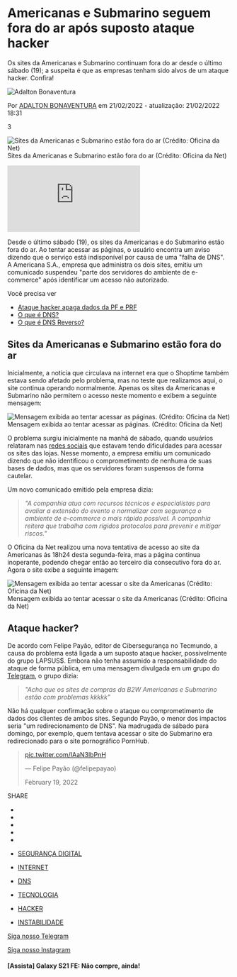 # Americanas e Submarino seguem fora do ar após suposto ataque hacker

Os sites da Americanas e Submarino continuam fora do ar desde o último sábado (19); a suspeita é que as empresas tenham sido alvos de um ataque hacker. Confira!

![Adalton Bonaventura](https://www.oficinadanet.com.br/imagens/adm_usuario/4367/30x30xadalton-bonaventura-1.png.pagespeed.ic.6b7d3bb190.png)

 

Por [ADALTON BONAVENTURA](https://www.oficinadanet.com.br/sobre/adalton-bonaventura)
em 21/02/2022 - atualização: 21/02/2022 18:31

3

![Sites da Americanas e Submarino estão fora do ar (Crédito: Oficina da Net)](https://www.oficinadanet.com.br/imagens/post/39872/330xNxchamada-americanas-fora-do-ar.jpg.pagespeed.ic.ea100ba9c7.jpg)Sites da Americanas e Submarino estão fora do ar (Crédito: Oficina da Net)

<iframe frameborder="0" src="https://95c83667613ee02fe992ec1da2b5af36.safeframe.googlesyndication.com/safeframe/1-0-38/html/container.html" id="google_ads_iframe_/6524261/ON-2020-TEXTO-PRINCIPAL_0" title="3rd party ad content" name="1-0-38;33431;<!doctype html><html><head><script>var jscVersion = 'r20220217';</script><script>var google_casm=[];</script></head><body leftMargin=&quot;0&quot; topMargin=&quot;0&quot; marginwidth=&quot;0&quot; marginheight=&quot;0&quot;><script>window.dicnf = {};</script><script data-jc=&quot;42&quot; data-jc-version=&quot;r20220217&quot; data-jc-flags=&quot;[&amp;quot;x%278446&amp;#39;9efotm(&amp;amp;20067;&amp;gt;8&amp;amp;&amp;gt;`dopb/%&amp;lt;1732261!=nehu`~&amp;quot;]&quot;>(function(){/*  Copyright The Closure Library Authors. SPDX-License-Identifier: Apache-2.0 */ 'use strict';var aa=&quot;function&quot;==typeof Object.defineProperties?Object.defineProperty:function(a,b,c){if(a==Array.prototype||a==Object.prototype)return a;a[b]=c.value;return a};function ba(a){a=[&quot;object&quot;==typeof globalThis&amp;&amp;globalThis,a,&quot;object&quot;==typeof window&amp;&amp;window,&quot;object&quot;==typeof self&amp;&amp;self,&quot;object&quot;==typeof global&amp;&amp;global];for(var b=0;b<a.length;++b){var c=a[b];if(c&amp;&amp;c.Math==Math)return c}throw Error(&quot;Cannot find global object&quot;);}var p=ba(this); function ca(a,b){if(b)a:{var c=p;a=a.split(&quot;.&quot;);for(var d=0;d<a.length-1;d++){var f=a[d];if(!(f in c))break a;c=c[f]}a=a[a.length-1];d=c[a];b=b(d);b!=d&amp;&amp;null!=b&amp;&amp;aa(c,a,{configurable:!0,writable:!0,value:b})}}ca(&quot;globalThis&quot;,function(a){return a||p});var t=this||self;function v(a){v[&quot; &quot;](a);return a}v[&quot; &quot;]=function(){};var da={},z=null; function ea(a,b){void 0===b&amp;&amp;(b=0);if(!z){z={};for(var c=&quot;ABCDEFGHIJKLMNOPQRSTUVWXYZabcdefghijklmnopqrstuvwxyz0123456789&quot;.split(&quot;&quot;),d=[&quot;+/=&quot;,&quot;+/&quot;,&quot;-_=&quot;,&quot;-_.&quot;,&quot;-_&quot;],f=0;5>f;f++){var g=c.concat(d[f].split(&quot;&quot;));da[f]=g;for(var e=0;e<g.length;e++){var k=g[e];void 0===z[k]&amp;&amp;(z[k]=e)}}}b=da[b];c=Array(Math.floor(a.length/3));d=b[64]||&quot;&quot;;for(f=g=0;g<a.length-2;g+=3){var h=a[g],l=a[g+1];k=a[g+2];e=b[h>>2];h=b[(h&amp;3)<<4|l>>4];l=b[(l&amp;15)<<2|k>>6];k=b[k&amp;63];c[f++]=e+h+l+k}e=0;k=d;switch(a.length-g){case 2:e= a[g+1],k=b[(e&amp;15)<<2]||d;case 1:a=a[g],c[f]=b[a>>2]+b[(a&amp;3)<<4|e>>4]+k+d}return c.join(&quot;&quot;)};var fa=&quot;function&quot;===typeof Uint8Array;const A=Symbol(void 0);function ha(a){let b;A?b=a[A]:b=a.g;return null==b?0:b}function B(a){Object.isFrozen(a)||(A?a[A]|=1:void 0!==a.g?a.g|=1:Object.defineProperties(a,{g:{value:1,configurable:!0,writable:!0,enumerable:!1}}));return a};function ia(a){return null!==a&amp;&amp;&quot;object&quot;===typeof a&amp;&amp;!Array.isArray(a)&amp;&amp;a.constructor===Object}let C;var E=Object.freeze(B([]));function ja(a){a=a.g;if(Array.isArray(a)&amp;&amp;ha(a)&amp;2)throw Error(&quot;Cannot mutate an immutable Message&quot;);}function ka(a){return{value:a,configurable:!1,writable:!1,enumerable:!1}};function F(a,b,c,d=!1){ja(a);b<a.i&amp;&amp;!d?a.g[b+a.h]=c:(a.j||(a.j=a.g[a.i+a.h]={}))[b]=c;return a};function la(a){switch(typeof a){case &quot;number&quot;:return isFinite(a)?a:String(a);case &quot;object&quot;:if(a&amp;&amp;!Array.isArray(a)&amp;&amp;fa&amp;&amp;null!=a&amp;&amp;a instanceof Uint8Array)return ea(a)}return a};function ma(a,b=na){return oa(a,b)}function pa(a,b){if(null!=a){if(Array.isArray(a))a=oa(a,b);else if(ia(a)){const c={};for(let d in a)c[d]=pa(a[d],b);a=c}else a=b(a);return a}}function oa(a,b){const c=a.slice();for(let d=0;d<c.length;d++)c[d]=pa(c[d],b);Array.isArray(a)&amp;&amp;ha(a)&amp;1&amp;&amp;B(c);return c}function qa(a){if(a&amp;&amp;&quot;object&quot;==typeof a&amp;&amp;a.toJSON)return a.toJSON();a=la(a);return Array.isArray(a)?ma(a,qa):a}function na(a){return fa&amp;&amp;null!=a&amp;&amp;a instanceof Uint8Array?new Uint8Array(a):a};let ra;var sa=class{constructor(a,b,c){var d=ra;ra=null;a||(a=d);d=this.constructor.h;a||(a=d?[d]:[]);this.h=(d?0:-1)-(this.constructor.g||0);this.l=void 0;this.g=a;a:{d=this.g.length;a=d-1;if(d&amp;&amp;(d=this.g[a],ia(d))){this.i=a-this.h;this.j=d;break a}void 0!==b&amp;&amp;-1<b?(this.i=Math.max(b,a+1-this.h),this.j=void 0):this.i=Number.MAX_VALUE}if(c)for(b=0;b<c.length;b++)if(a=c[b],a<this.i)a+=this.h,(d=this.g[a])?Array.isArray(d)&amp;&amp;B(d):this.g[a]=E;else{d=this.j||(this.j=this.g[this.i+this.h]={});let f=d[a];f?Array.isArray(f)&amp;&amp; B(f):d[a]=E}}toJSON(){const a=this.g;return C?a:ma(a,qa)}};sa.prototype.toString=function(){return this.g.toString()};function ta(a,b){return la(b)};var ua=class extends sa{};const va=()=>{Object.defineProperties(ua,{[Symbol.hasInstance]:ka(()=>{throw Error(&quot;Cannot perform instanceof checks for MutableMessage&quot;);})})};va();class G extends ua{}const wa=()=>{Object.defineProperties(G,{[Symbol.hasInstance]:ka(Object[Symbol.hasInstance])})};wa();var xa=class{constructor(a){this.key=a;this.defaultValue=!1;this.valueType=&quot;boolean&quot;}};var ya=new xa(&quot;45357156&quot;),za=new xa(&quot;45350890&quot;);var H=(a,b)=>&quot;&amp;adurl=&quot;==a.substring(a.length-7)?a.substring(0,a.length-7)+b+&quot;&amp;adurl=&quot;:a+b;/*  SPDX-License-Identifier: Apache-2.0 */ function I(a,b,c){a.addEventListener&amp;&amp;a.addEventListener(b,c,!1)};var Aa=RegExp(&quot;^(?:([^:/?#.]+):)?(?://(?:([^\\\\/?#]*)@)?([^\\\\/?#]*?)(?::([0-9]+))?(?=[\\\\/?#]|$))?([^?#]+)?(?:\\?([^#]*))?(?:#([\\s\\S]*))?$&quot;);function Ba(){if(!globalThis.crypto)return Math.random();try{const a=new Uint32Array(1);globalThis.crypto.getRandomValues(a);return a[0]/65536/65536}catch(a){return Math.random()}}function Ga(a,b){if(a)for(const c in a)Object.prototype.hasOwnProperty.call(a,c)&amp;&amp;b(a[c],c,a)}function Ha(a=document){return a.createElement(&quot;img&quot;)};function Ia(a,b=null){Ja(a,b)}function Ja(a,b){t.google_image_requests||(t.google_image_requests=[]);const c=Ha(t.document);if(b){const d=f=>{b&amp;&amp;b(f);c.removeEventListener&amp;&amp;c.removeEventListener(&quot;load&quot;,d,!1);c.removeEventListener&amp;&amp;c.removeEventListener(&quot;error&quot;,d,!1)};I(c,&quot;load&quot;,d);I(c,&quot;error&quot;,d)}c.src=a;t.google_image_requests.push(c)};let K=0;function Ka(a,b=null){return b&amp;&amp;b.getAttribute(&quot;data-jc&quot;)===String(a)?b:document.querySelector(`[${&quot;data-jc&quot;}=&quot;${a}&quot;]`)};function La(a){L||(L=new Ma);const b=L.g[a.key];if(&quot;proto&quot;===a.valueType){try{const c=JSON.parse(b);if(Array.isArray(c))return c}catch(c){}return a.defaultValue}return typeof b===typeof a.defaultValue?b:a.defaultValue}var Na=class{constructor(){this.g={}}};var Ma=class extends Na{constructor(){super();var a=Ka(K,document.currentScript);a=a&amp;&amp;a.getAttribute(&quot;data-jc-flags&quot;)||&quot;&quot;;try{const b=JSON.parse(a)[0];a=&quot;&quot;;for(let c=0;c<b.length;c++)a+=String.fromCharCode(b.charCodeAt(c)^&quot;\u0003\u0007\u0003\u0007\b\u0004\u0004\u0006\u0005\u0003&quot;.charCodeAt(c%10));this.g=JSON.parse(a)}catch(b){}}},L;var Oa=window;class Pa{constructor(a,b){this.error=a;this.context=b.context;this.msg=b.message||&quot;&quot;;this.id=b.id||&quot;jserror&quot;;this.meta={}}};const Qa=RegExp(&quot;^https?://(\\w|-)+\\.cdn\\.ampproject\\.(net|org)(\\?|/|$)&quot;);var Ra=class{constructor(a,b){this.g=a;this.h=b}},Sa=class{constructor(a,b){this.url=a;this.o=!!b;this.depth=null}};function M(a,b){const c={};c[a]=b;return[c]}function Ta(a,b,c,d,f){const g=[];Ga(a,function(e,k){(e=Ua(e,b,c,d,f))&amp;&amp;g.push(k+&quot;=&quot;+e)});return g.join(b)} function Ua(a,b,c,d,f){if(null==a)return&quot;&quot;;b=b||&quot;&amp;&quot;;c=c||&quot;,$&quot;;&quot;string&quot;==typeof c&amp;&amp;(c=c.split(&quot;&quot;));if(a instanceof Array){if(d=d||0,d<c.length){const g=[];for(let e=0;e<a.length;e++)g.push(Ua(a[e],b,c,d+1,f));return g.join(c[d])}}else if(&quot;object&quot;==typeof a)return f=f||0,2>f?encodeURIComponent(Ta(a,b,c,d,f+1)):&quot;...&quot;;return encodeURIComponent(String(a))}function Va(a){let b=1;for(const c in a.h)b=c.length>b?c.length:b;return 3997-b-a.i.length-1} function Wa(a,b,c){b=b+&quot;//pagead2.googlesyndication.com&quot;+c;let d=Va(a)-c.length;if(0>d)return&quot;&quot;;a.g.sort(function(g,e){return g-e});c=null;let f=&quot;&quot;;for(let g=0;g<a.g.length;g++){const e=a.g[g],k=a.h[e];for(let h=0;h<k.length;h++){if(!d){c=null==c?e:c;break}let l=Ta(k[h],a.i,&quot;,$&quot;);if(l){l=f+l;if(d>=l.length){d-=l.length;b+=l;f=a.i;break}c=null==c?e:c}}}a=&quot;&quot;;null!=c&amp;&amp;(a=f+&quot;trn=&quot;+c);return b+a}class N{constructor(){this.i=&quot;&amp;&quot;;this.h={};this.j=0;this.g=[]}};function Xa(){var a=O,b=window.google_srt;0<=b&amp;&amp;1>=b&amp;&amp;(a.g=b)}function P(a,b,c,d,f,g){if((d?a.g:Math.random())<(f||.01))try{let e;c instanceof N?e=c:(e=new N,Ga(c,(h,l)=>{var m=e,n=m.j++;h=M(l,h);m.g.push(n);m.h[n]=h}));const k=Wa(e,a.h,&quot;/pagead/gen_204?id=&quot;+b+&quot;&amp;&quot;);k&amp;&amp;(&quot;undefined&quot;!==typeof g?Ia(k,g):Ia(k))}catch(e){}}class Ya{constructor(){this.h=&quot;http:&quot;===Oa.location.protocol?&quot;http:&quot;:&quot;https:&quot;;this.g=Math.random()}};let Q=null;var Za=()=>{const a=t.performance;return a&amp;&amp;a.now&amp;&amp;a.timing?Math.floor(a.now()+a.timing.navigationStart):Date.now()},$a=()=>{const a=t.performance;return a&amp;&amp;a.now?a.now():null};class ab{constructor(a,b){var c=$a()||Za();this.label=a;this.type=b;this.value=c;this.duration=0;this.uniqueId=Math.random();this.slotId=void 0}};const R=t.performance,bb=!!(R&amp;&amp;R.mark&amp;&amp;R.measure&amp;&amp;R.clearMarks),S=function(a){let b=!1,c;return function(){b||(c=a(),b=!0);return c}}(()=>{var a;if(a=bb){var b;if(null===Q){Q=&quot;&quot;;try{a=&quot;&quot;;try{a=t.top.location.hash}catch(c){a=t.location.hash}a&amp;&amp;(Q=(b=a.match(/\bdeid=([\d,]+)/))?b[1]:&quot;&quot;)}catch(c){}}b=Q;a=!!b.indexOf&amp;&amp;0<=b.indexOf(&quot;1337&quot;)}return a});function cb(a){a&amp;&amp;R&amp;&amp;S()&amp;&amp;(R.clearMarks(`goog_${a.label}_${a.uniqueId}_start`),R.clearMarks(`goog_${a.label}_${a.uniqueId}_end`))} class db{constructor(){var a=window;this.h=[];this.i=a||t;let b=null;a&amp;&amp;(a.google_js_reporting_queue=a.google_js_reporting_queue||[],this.h=a.google_js_reporting_queue,b=a.google_measure_js_timing);this.g=S()||(null!=b?b:1>Math.random())}start(a,b){if(!this.g)return null;a=new ab(a,b);b=`goog_${a.label}_${a.uniqueId}_start`;R&amp;&amp;S()&amp;&amp;R.mark(b);return a}end(a){if(this.g&amp;&amp;&quot;number&quot;===typeof a.value){a.duration=($a()||Za())-a.value;var b=`goog_${a.label}_${a.uniqueId}_end`;R&amp;&amp;S()&amp;&amp;R.mark(b);!this.g||2048< this.h.length||this.h.push(a)}}};function T(a){let b=a.toString();a.name&amp;&amp;-1==b.indexOf(a.name)&amp;&amp;(b+=&quot;: &quot;+a.name);a.message&amp;&amp;-1==b.indexOf(a.message)&amp;&amp;(b+=&quot;: &quot;+a.message);if(a.stack){a=a.stack;try{-1==a.indexOf(b)&amp;&amp;(a=b+&quot;\n&quot;+a);let c;for(;a!=c;)c=a,a=a.replace(/((https?:\/..*\/)[^\/:]*:\d+(?:.|\n)*)\2/,&quot;$1&quot;);b=a.replace(/\n */g,&quot;\n&quot;)}catch(c){}}return b} function eb(a,b){let c,d;try{a.g&amp;&amp;a.g.g?(d=a.g.start((903).toString(),3),c=b(),a.g.end(d)):c=b()}catch(f){b=!0;try{cb(d),b=a.s(903,new Pa(f,{message:T(f)}),void 0,void 0)}catch(g){a.l(217,g)}if(b){let g,e;null==(g=window.console)||null==(e=g.error)||e.call(g,f)}else throw f;}return c}function fb(a){var b=U;return(...c)=>eb(b,()=>a.apply(void 0,c))} class gb{constructor(a=null){this.i=O;this.h=null;this.s=this.l;this.g=a;this.j=!1}pinger(){return this.i}l(a,b,c,d,f){f=f||&quot;jserror&quot;;let g;try{const x=new N;var e=x;e.g.push(1);e.h[1]=M(&quot;context&quot;,a);b.error&amp;&amp;b.meta&amp;&amp;b.id||(b=new Pa(b,{message:T(b)}));if(b.msg){e=x;var k=b.msg.substring(0,512);e.g.push(2);e.h[2]=M(&quot;msg&quot;,k)}var h=b.meta||{};b=h;if(this.h)try{this.h(b)}catch(w){}if(d)try{d(b)}catch(w){}d=x;h=[h];d.g.push(3);d.h[3]=h;d=t;h=[];let J;b=null;do{var l=d;try{var m;if(m=!!l&amp;&amp;null!=l.location.href)b:{try{v(l.foo); m=!0;break b}catch(w){}m=!1}var n=m}catch(w){n=!1}n?(J=l.location.href,b=l.document&amp;&amp;l.document.referrer||null):(J=b,b=null);h.push(new Sa(J||&quot;&quot;));try{d=l.parent}catch(w){d=null}}while(d&amp;&amp;l!=d);for(let w=0,Ca=h.length-1;w<=Ca;++w)h[w].depth=Ca-w;l=t;if(l.location&amp;&amp;l.location.ancestorOrigins&amp;&amp;l.location.ancestorOrigins.length==h.length-1)for(n=1;n<h.length;++n){var u=h[n];u.url||(u.url=l.location.ancestorOrigins[n-1]||&quot;&quot;,u.o=!0)}var r=h;let V=new Sa(t.location.href,!1);l=null;const W=r.length-1;for(u= W;0<=u;--u){var q=r[u];!l&amp;&amp;Qa.test(q.url)&amp;&amp;(l=q);if(q.url&amp;&amp;!q.o){V=q;break}}q=null;const kb=r.length&amp;&amp;r[W].url;0!=V.depth&amp;&amp;kb&amp;&amp;(q=r[W]);g=new Ra(V,q);if(g.h){r=x;var y=g.h.url||&quot;&quot;;r.g.push(4);r.h[4]=M(&quot;top&quot;,y)}var X={url:g.g.url||&quot;&quot;};if(g.g.url){var Y=g.g.url.match(Aa),D=Y[1],Da=Y[3],Ea=Y[4];y=&quot;&quot;;D&amp;&amp;(y+=D+&quot;:&quot;);Da&amp;&amp;(y+=&quot;//&quot;,y+=Da,Ea&amp;&amp;(y+=&quot;:&quot;+Ea));var Fa=y}else Fa=&quot;&quot;;D=x;X=[X,{url:Fa}];D.g.push(5);D.h[5]=X;P(this.i,f,x,this.j,c)}catch(x){try{P(this.i,f,{context:&quot;ecmserr&quot;,rctx:a,msg:T(x),url:g&amp;&amp;g.g.url}, this.j,c)}catch(J){}}return!0}};class hb{};let O,U;const Z=new db;var ib=()=>{window.google_measure_js_timing||(Z.g=!1,Z.h!=Z.i.google_js_reporting_queue&amp;&amp;(S()&amp;&amp;Array.prototype.forEach.call(Z.h,cb,void 0),Z.h.length=0))};(a=>{O=null!=a?a:new Ya;&quot;number&quot;!==typeof window.google_srt&amp;&amp;(window.google_srt=Math.random());Xa();U=new gb(Z);U.h=b=>{var c=K;0!==c&amp;&amp;(b.jc=String(c),c=(c=Ka(c,document.currentScript))&amp;&amp;c.getAttribute(&quot;data-jc-version&quot;)||&quot;unknown&quot;,b.shv=c)};U.j=!0;&quot;complete&quot;==window.document.readyState?ib():Z.g&amp;&amp;I(window,&quot;load&quot;,()=>{ib()})})();function jb(){var a,b;const c=window;if(c.gmaSdk||(null===(a=c.webkit)||void 0===a?0:a.messageHandlers.getGmaViewSignals))return c;try{const d=window.parent;if(d.gmaSdk||(null===(b=d.webkit)||void 0===b?0:b.messageHandlers.getGmaViewSignals))return d}catch(d){}return null} function lb(a,b={},c=()=>{},d=()=>{}){const f=String(Math.floor(2147483647*Ba()));let g=0;const e=k=>{try{var h=&quot;object&quot;===typeof k.data?k.data:JSON.parse(k.data);f===h.paw_id&amp;&amp;(window.clearTimeout(g),window.removeEventListener(&quot;message&quot;,e),h.signal?c(h.signal):h.error&amp;&amp;d(h.error))}catch(m){k={msg:&quot;postmessageError&quot;,err:m instanceof Error?m.message:&quot;nonError&quot;,data:null==k.data?&quot;null&quot;:500<k.data.length?k.data.substring(0,500):k.data};h=hb;var l=&quot;m&quot;;h.m&amp;&amp;h.hasOwnProperty(l)||(l=new h,h.m=l);h=[];!k.eid&amp;&amp; h.length&amp;&amp;(k.eid=h.toString());P(O,&quot;paw_sigs&quot;,k,!0,void 0,void 0)}};window.addEventListener(&quot;message&quot;,fb(k=>{e(k)}));a.postMessage(Object.assign({paw_id:f},b));g=window.setTimeout(()=>{window.removeEventListener(&quot;message&quot;,e);d(&quot;PAW GMA postmessage timed out.&quot;)},200)};function mb(a,b){return F(a,2,b)}function nb(a,b){return F(a,3,b)}function ob(a,b){return F(a,4,b)}function pb(a,b){return F(a,5,b)}function qb(a,b){return F(a,9,b)}function rb(a,b){ja(a);let c;if(b){c=B([]);for(let d=0;d<b.length;d++)c[d]=b[d].g;a.l||(a.l={});a.l[10]=b}else a.l&amp;&amp;(a.l[10]=void 0),c=E;return F(a,10,c,!1)}function sb(a,b){return F(a,1,b)}var ub=class extends G{constructor(){super(void 0,-1,tb)}},vb=class extends G{constructor(){super(void 0)}},tb=[10,6];const wb=&quot;platform platformVersion architecture model uaFullVersion bitness fullVersionList&quot;.split(&quot; &quot;);function xb(a){var b;return rb(qb(pb(ob(nb(mb(sb(new ub,a.platform||&quot;&quot;),a.platformVersion||&quot;&quot;),a.architecture||&quot;&quot;),a.model||&quot;&quot;),a.uaFullVersion||&quot;&quot;),a.bitness||&quot;&quot;),(null===(b=a.fullVersionList)||void 0===b?void 0:b.map(c=>{var d=new vb;d=F(d,1,c.brand);return F(d,2,c.version)}))||[])} function yb(){var a=window,b,c,d;return&quot;function&quot;!==typeof(null===(c=null===(b=null===a||void 0===a?void 0:a.navigator)||void 0===b?void 0:b.userAgentData)||void 0===c?void 0:c.getHighEntropyValues)?null:null!==(d=a.navigator.userAgentData.getHighEntropyValues(wb).then(f=>xb(f)))&amp;&amp;void 0!==d?d:null};class zb{constructor(){this.promise=new Promise(a=>{this.g=a})}};window.viewReq=[];const Ab=a=>{const b=new Image;b.src=a.replace(&quot;&amp;amp;&quot;,&quot;&amp;&quot;);window.viewReq.push(b)},Bb=a=>{fetch(a,{keepalive:!0,credentials:&quot;include&quot;,redirect:&quot;follow&quot;,method:&quot;get&quot;,mode:&quot;no-cors&quot;}).catch(()=>{Ab(a)})},Cb=a=>{window.fetch?Bb(a):Ab(a)};K=42; window.vu=a=>{var b,c,d,f;const g=La(ya),e=jb();g&amp;&amp;null!=(null===(b=null===e||void 0===e?void 0:e.gmaSdk)||void 0===b?void 0:b.getViewSignals)&amp;&amp;(b=null===(c=null===e||void 0===e?void 0:e.gmaSdk)||void 0===c?void 0:c.getViewSignals())&amp;&amp;(a=H(a,&quot;&amp;ms=&quot;+b));const k=[];c=()=>{const h=new zb;k.push(h.promise);return h.g};if(b=La(za)){const h=yb();if(null!=h){const l=c();h.then(m=>{a:{C=!0;try{var n=JSON.stringify(m.toJSON(),ta);break a}finally{C=!1}n=void 0}m=n;n=[];for(var u=0,r=0;r<m.length;r++){var q= m.charCodeAt(r);255<q&amp;&amp;(n[u++]=q&amp;255,q>>=8);n[u++]=q}m=ea(n,3);0<m.length&amp;&amp;(a=H(a,&quot;&amp;uach=&quot;+m));l()})}}if(g&amp;&amp;null!=(null===(d=null===e||void 0===e?void 0:e.webkit)||void 0===d?void 0:d.messageHandlers.getGmaViewSignals)){const h=c();lb(null===(f=null===e||void 0===e?void 0:e.webkit)||void 0===f?void 0:f.messageHandlers.getGmaViewSignals,{},l=>{a=H(a,&quot;&amp;&quot;+l);h()},()=>{h()})}b||g?Promise.all(k).then(()=>{Cb(a)}):Cb(a)};}).call(this);</script><script>vu(&quot;https://securepubads.g.doubleclick.net/pagead/adview?ai\x3dC7ZpNpzQVYrbEK8aErr4Pnam3wAaU5I2bXIPTp9SoA8CNtwEQASAAYM2Q7ICsA4IBF2NhLXB1Yi04MjAwNjU4NDI2OTQwOTM5yAEJ4AIAqAMBqgTHAk_QTmZAkp3hOJJ-YgDB3a21Bz-es6kdnnY1E6zJCMpKnensw89suSKMLEcB_onprw3MUZYe4p8Am9lAtMtbU-nLo1lq2XVtYIoI39nIPp4bMpbxp-WhRinoSq3jgkqzgZIVwo1eT09UMB_ySwqrvBPT5J3gdHyuG-HnOxllRCiezz36lZm6aumuyZlYhC_EMQUOcKNtKQP73KanRyekYJ4g0mDjJYTP1ERV2AMNhWKTHTpOF-cFUZXWCCfVZCzP3Lr6nx6S3ewpjD1mzZTXGJrpVYRQfWeCOGXerRws5lz-Ycu_oMmrjMkURWiMhJnumF5A3HT0KoVvAB5NULelcP2PR0yWAtPLyDM43WgssjWL324q4Iz8K4g0hEeW3dcVXjLsdZR9dzOMKyiUhfSIR1WBtpHR78NGsP1JNtPy9pP7O5_ZB13RO-AEAYAGz8LQn6SwsM7ZAaAGIYgHAZAHAqgHpr4bqAeW2BuoB6qbsQKoB9-fsQLYBwDSCAIQAoAKA_oLAggBgAwB0BUBgBcBshccChoSFHB1Yi04MjAwNjU4NDI2OTQwOTM5GL2sEQ\x26sigh\x3dGZjl2bLvu64\x26uach_m\x3d[UACH]\x26cid\x3dCAQSQwCNIrLM8as4oPZgCvwucGLFzwt_9zCnugO-QrvXOYaG6FlxJcQdXAY0APa9WL-hu_zSbf0k5ZsKV96XFG3TxoQUzPIYAQ\x26tpd\x3dAGWhJmu6WqCGgJPN9t2up0MXjQhyrBb1ZFXoKF4rSDt5Q2mv9sR27tnHWC9lBVmLsIG1Fp89Cqn52W2zSG1xc5eOjNhdtslXpO1CTZhN2KtporJT9HheE63Jeo0UJ8uSvsQ91nfB0DDcawiyNAMDHFsHH-ILtFlfcifkfSe2k-sByWWIystVyMtJaLBMLg4LRnSv02S_0xb3V2sSd0slFJ00qpgVdIgRhkxry8nup9-idduXQX8nTx58SwEHTycme9-17M2lh-MOS125obOdD6BduRS6XP62l1YHK4lWeetwCdJwZgWyT8Bhhgg3rrWHeRCWZDlf5o6RDQ9OiGWJp_DryJFbvgp1fQOqWj3YpQOSeNrQgR8xeeblxKDW63oCPBeyoUQlKrN2v08jDOuyAcSX52P4gTKJtCkdkpdaa3jWyRjHbDeJK30mGi_b70P2ANjzckR7iJN7xWR6ta_N2Kq6G0yDlaNBl59xLhGmrZwt0okNp6VQe2YMgNKysof-LUH7BbV7M-gcDnd5AvYqq3jzY2APTeF4didN4Z4K7zBmT0bCpu05v_K9FKu0X_oMk25_AFtZv98gzWRDl4PhKiYx3v5EAhMYY4-IoyTXlg67gccNK4zEuAdRfCJSvb9Od53rjiHoTDrTJgc9CzFscHEP4gjAyqXip39QGS0wP9KYxzl3EWgNcLVvtLlvOmRO09li5aIxU2Df7lNnVaffkY0xPrjQJzXFDoWnKGP8Cjr-nd-uEmP0NI3AplklnpKx1zltKG2BIghXoRVcI9lwV91JfdJ9WHX16haSZ0aVOV6V7c1DNPj-79LNMFHB2VzSjKCFW-vc6LCL_gckr1oVRhGjHV7C5T3btoKtpkGklwv8wtCf_Djb7qMAUf1oMQu90EdEIDq4RCj470hvtorO2_PzbY9NbWoIaFuZDYfnza4vb5YA-9Q0pBs&quot;)</script><div class=&quot;GoogleActiveViewInnerContainer&quot;style=&quot;left:0px;top:0px;width:100%;height:100%;position:fixed;pointer-events:none;z-index:-9999;&quot;></div><div style=&quot;display:inline&quot;class=&quot;GoogleActiveViewElement&quot;data-google-av-cxn=&quot;https://pagead2.googlesyndication.com/pcs/activeview?xai=AKAOjstKPZ4DevQDDKrwLxfn_dFNqwFUKXuv5OFqdQw34a3tdbU8bkbr3cjGtQAz_1b6F_HPYaXLglBGnShWmxExRnHE4g&amp;amp;sig=Cg0ArKJSzOV_twWjjukREAE&quot;data-google-av-adk=&quot;409033280&quot;data-google-av-metadata=&quot;la=0&amp;amp;xdi=0&amp;amp;&quot;data-google-av-override=&quot;-1&quot;data-google-av-dm=&quot;2&quot;data-google-av-immediate data-google-av-aid=&quot;0&quot;data-google-av-naid=&quot;1&quot;data-google-av-slift=&quot;&quot;data-google-av-cpmav=&quot;&quot;data-google-av-btr=&quot;&quot;data-google-av-itpl=&quot;20&quot;data-google-av-rs=&quot;4&quot;data-google-av-flags=&quot;[&amp;quot;x%278440&amp;#39;9efotm(&amp;amp;753374%2bejvf/%27844&amp;gt;&amp;#39;9wuvb$&amp;amp;56533&amp;gt;!=|vqc)!273794&amp;amp;&amp;lt;qqvb/%&amp;lt;1735020!=nehu`/!364=5051!9abk{a($160210:3&amp;amp;&amp;lt;cbotf+*0150034:%2bejvf/%72;17613!=efdwa*&amp;#39;76463;21$?ebkpb$&amp;amp;0366717&amp;gt;*&amp;gt;bgipf+!3=712363%9aihwc)!7202&amp;lt;217&amp;#39;9efotm(&amp;amp;20061;48&amp;amp;&amp;gt;`dopb/%&amp;lt;1707200!=8(&amp;amp;2005575?&amp;amp;&amp;gt;`dopb/%&amp;lt;170642?!=nehu`/!364&amp;gt;7=73!9sqrmy&amp;quot;]&quot;><!DOCTYPE html><script type=&quot;application/javascript&quot;>
  (function(l,e){var d=&quot;; domain=&quot;;var g=&quot;; expires=&quot;;var v=&quot;_dlt=&quot;;var a=[&quot;doubleclick.net&quot;,&quot;google.com&quot;,&quot;googleapis.com&quot;,&quot;googlesyndication.com&quot;,&quot;googleusercontent.com&quot;];function f(e){for(var o=0;o<a.length;o++){var r=a[o];if(e.substr(e.length-r.length)==r){return true}}return false}function m(e,o){if(!o){return void 0}var r=new Date(0).toUTCString();var a=new Date(Date.now()+24*60*60*1e3*1).toUTCString();var t=o.split(&quot;.&quot;);var n=o;for(var i=2;i<=t.length;i++){n=t.slice(-i).join(&quot;.&quot;);var c=v+&quot;1; path=/; domain=&quot;+n+&quot;; expires=&quot;+a;e.cookie=c;if(/_dlt=1\b/.test(e.cookie)){e.cookie=v+&quot;; path=/; domain=&quot;+n+&quot;; expires=&quot;+r;return n}}e.cookie=v+&quot;; path=/; domain=&quot;+n+&quot;; expires=&quot;+r;return o}var o=&quot;&quot;;var r=l.screen;if(r){o=r.width+&quot;x&quot;+r.height+&quot;x&quot;+r.colorDepth}var u=new Date;var t=u.getTime();var h=u.getTimezoneOffset();var n=e.domain||&quot;&quot;;var i=&quot;&quot;;if(n&amp;&amp;!f(n)){n=m(e,n);var p=e.cookie;var c=p.match(/__qca=([^;]+)/);if(c){i=c[1]}else{i=&quot;I0-&quot;+Math.round(Math.random()*2147483647)+&quot;-&quot;+t}e.cookie=&quot;__qca=&quot;+i+(n&amp;&amp;d+n)+g+(t+338688e5)}var s=new Image;s.src=&quot;https://exch.quantserve.com/pixel/p-1RYxePXT9bCS2.gif?&amp;media=ad&amp;p=0.197&amp;r=332295&amp;rand=47465&amp;labels=_qc.imp,_imp.adserver.rtb,_imp.qccampaign.0,_imp.flight.0,_imp.lineitem.0&amp;rtbip=192.184.73.239&amp;rtbdata2=EA06H2h0dHBzOi8vd3d3Lm9maWNpbmFkYW5ldC5jb20uYnJaKHNzRFFSN0hMZ3hXcHdORVQ1OFBNUnJ6QWdFS3Bsb1FWNVpNNVU0ZVaAAbz96KsOqAGkqo60AroBGDRlMzQ0NTUwM2M2NGJhNjczYTZhODcwNsABuYMMyAHT39aW8i_aASRmOGMxYmZmMi04NjRhLTQ5NjEtOTA5YS1jYTE3ZDMyNWZlYTToAWSwAgi6AgTAuEnvyAIA0ALO4Yb7-J_3zKkB6AIq8gIOCPruDxCbivmB8t267h3yAgwIKhD81v-N14Oq5Sj4AgCKAwYzNzk4ODiYAwCoAwCyAwTImekAugMSCbxDdljEbKVtEWYKkEN3urW0wgMSCTxId5AccCA3EbnU2P7uC5aWyAOOgICBAdgD6fIC4gMPcC0xUll4ZVBYVDliQ1My6gMGCKwCEPoB8gMFMTMwMDD4AwCABLACigQCNzeSBAdMVl9UZXN0mgQSCbNJyZ_Gg1NCERtd91N_IQezogQSCbxDdljEbKVtEWYKkEN3urW0qgQSCbxDdljEbKVtEWYKkEN3urW0uATQBdAED_IEAkJSkAUB&quot;+&quot;&amp;fpan=&quot;+(c?&quot;1&quot;:&quot;0&quot;)+&quot;&amp;fpa=&quot;+i+&quot;&amp;d=&quot;+n+&quot;&amp;et=&quot;+t+&quot;&amp;sr=&quot;+o+&quot;&amp;tzo=&quot;+h;s.onload=function(){s=void 0}})(window,document);
</script>
<div style=&quot;height: 250px; width: 300px; display: table-cell; vertical-align: middle;&quot;>
  <div style=&quot;width: 300px; margin-left: auto; margin-right: auto;&quot;>
  
    <div id=&quot;qc-ad-size&quot; class=&quot;qc-ad-300x250&quot;>
      <link href=&quot;https://content.quantcount.com/adchoices/v2/css/300x250.css&quot; rel=&quot;stylesheet&quot; type=&quot;text/css&quot;/>
      <!--[if lte IE 8]>
      <link href=&quot;https://content.quantcount.com/adchoices/v2/css/ie.css&quot; rel=&quot;stylesheet&quot; type=&quot;text/css&quot;/>
      <![endif]-->
      <!--[if lte IE 6]>
      <link href=&quot;https://content.quantcount.com/adchoices/v2/css/ie6.css&quot; rel=&quot;stylesheet&quot; type=&quot;text/css&quot;/>
      <![endif]-->
      <div class=&quot;quantcast-ad-div&quot;>
        <script type=&quot;text/adtag&quot;><div class=&quot;ft_async_tag&quot;>

    <noscript>

        <a href=&quot;https://exch.quantserve.com/r?&amp;a=p-1RYxePXT9bCS2&amp;labels=_qc.clk,_click.adserver.rtb,_click.rand.47465&amp;rtbip=192.184.73.239&amp;rtbdata2=EA06H2h0dHBzOi8vd3d3Lm9maWNpbmFkYW5ldC5jb20uYnJaKHNzRFFSN0hMZ3hXcHdORVQ1OFBNUnJ6QWdFS3Bsb1FWNVpNNVU0ZVaAAbz96KsOqAGkqo60AroBGDRlMzQ0NTUwM2M2NGJhNjczYTZhODcwNsABuYMMyAHT39aW8i_aASRmOGMxYmZmMi04NjRhLTQ5NjEtOTA5YS1jYTE3ZDMyNWZlYTToAWSwAgi6AgTAuEnvyAIA0ALO4Yb7-J_3zKkB6AIq8gIOCPruDxCbivmB8t267h3yAgwIKhD81v-N14Oq5Sj4AgCKAwYzNzk4ODiYAwCoAwCyAwTImekAugMSCbxDdljEbKVtEWYKkEN3urW0wgMSCTxId5AccCA3EbnU2P7uC5aWyAOOgICBAdgD6fIC4gMPcC0xUll4ZVBYVDliQ1My6gMGCKwCEPoB8gMFMTMwMDD4AwCABLACigQCNzeSBAdMVl9UZXN0mgQSCbNJyZ_Gg1NCERtd91N_IQezogQSCbxDdljEbKVtEWYKkEN3urW0qgQSCbxDdljEbKVtEWYKkEN3urW0uATQBdAED_IEAkJSkAUB&amp;redirecturl3=https://servedby.flashtalking.com/click/8/115847;5771320;0;209;0/?gdpr=0&amp;gdpr_consent=&amp;us_privacy=&amp;ft_width=300&amp;ft_height=250&amp;url=31321920&quot; target=&quot;_blank&quot;>

        <img border=&quot;0&quot; src=&quot;https://servedby.flashtalking.com/imp/8/115847;5771320;205;gif;QuantcastAdobeDyn;QuantcastFY20CCLALCCTPaidDynamicBRDSKBAN300x250/?gdpr=0&amp;gdpr_consent=&amp;us_privacy=&amp;&quot;>

        </a>

    </noscript>

    <img src=&quot;data:image/png,ft&quot; style=&quot;display: none&quot; onerror='

        (function(img) {

            window.ftClick = &quot;https%3A%2F%2Fexch.quantserve.com%2Fr%3F%26a%3Dp-1RYxePXT9bCS2%26labels%3D_qc.clk%2C_click.adserver.rtb%2C_click.rand.47465%26rtbip%3D192.184.73.239%26rtbdata2%3DEA06H2h0dHBzOi8vd3d3Lm9maWNpbmFkYW5ldC5jb20uYnJaKHNzRFFSN0hMZ3hXcHdORVQ1OFBNUnJ6QWdFS3Bsb1FWNVpNNVU0ZVaAAbz96KsOqAGkqo60AroBGDRlMzQ0NTUwM2M2NGJhNjczYTZhODcwNsABuYMMyAHT39aW8i_aASRmOGMxYmZmMi04NjRhLTQ5NjEtOTA5YS1jYTE3ZDMyNWZlYTToAWSwAgi6AgTAuEnvyAIA0ALO4Yb7-J_3zKkB6AIq8gIOCPruDxCbivmB8t267h3yAgwIKhD81v-N14Oq5Sj4AgCKAwYzNzk4ODiYAwCoAwCyAwTImekAugMSCbxDdljEbKVtEWYKkEN3urW0wgMSCTxId5AccCA3EbnU2P7uC5aWyAOOgICBAdgD6fIC4gMPcC0xUll4ZVBYVDliQ1My6gMGCKwCEPoB8gMFMTMwMDD4AwCABLACigQCNzeSBAdMVl9UZXN0mgQSCbNJyZ_Gg1NCERtd91N_IQezogQSCbxDdljEbKVtEWYKkEN3urW0qgQSCbxDdljEbKVtEWYKkEN3urW0uATQBdAED_IEAkJSkAUB%26redirecturl3%3D&quot;;

            window.ftExpTrack_5771320 = &quot;&quot;;

            window.ftX = &quot;&quot;;

            window.ftY = &quot;&quot;;

            window.ftZ = &quot;&quot;;

            window.ftOBA = 1;

            window.ftContent = &quot;&quot;;

            window.ftCustom = &quot;_rm8t_rnubS1uemy-azrv66w8r-ouL6r--Dusfyy7bP-5L6ysliKgA==&quot;;

            window.ft300x250_OOBclickTrack = &quot;&quot;;

            window.ftRandom = Math.random()*1000000;

            window.ftClick_5771320 = ftClick;

            if(typeof(ft_referrer)==&quot;undefined&quot;){window.ft_referrer=(function(){var r=&quot;&quot;;if(window==top){r=window.location.href;}else{try{r=window.parent.location.href;}catch(e){}r=(r)?r:document.referrer;}while(encodeURIComponent(r).length>1000){r=r.substring(0,r.length-1);}return r;}());}

            var ftDomain = (window==top)?&quot;&quot;:(function(){var d=document.referrer,h=(d)?d.match(&quot;(?::q/q/)+([qw-]+(q.[qw-]+)+)(q/)?&quot;.replace(/q/g,decodeURIComponent(&quot;%&quot;+&quot;5C&quot;)))[1]:&quot;&quot;;return (h&amp;&amp;h!=location.host)?&quot;&amp;ft_ifb=1&amp;ft_domain=&quot;+encodeURIComponent(h):&quot;&quot;;}());

            var ftV_5771320={pID:&quot;5771320&quot;,width:&quot;300&quot;,height:&quot;250&quot;,params:{ftx:window.ftX,fty:window.ftY,ftadz:window.ftZ,ftscw:window.ftContent,ft_custom:window.ftCustom,ft_id:window.ftID||&quot;&quot;,ft_idEnabled:window.ftIDEnabled||&quot;&quot;,ftOBA:window.ftOBA,ft_domain:((ftDomain||&quot;&quot;).match(RegExp(&quot;&amp;ft_domain=([^&amp;$]+)&quot;,&quot;i&quot;))||[&quot;&quot;,&quot;&quot;])[1],ft_ifb:((ftDomain||&quot;&quot;).match(RegExp(&quot;&amp;ft_ifb=([^&amp;$]+)&quot;,&quot;i&quot;))||[&quot;&quot;,&quot;&quot;])[1],ft_agentEnv:window.mraid||window.ormma?&quot;1&quot;:&quot;0&quot;,ft_referrer:encodeURIComponent(window.ft_referrer),gdpr:&quot;0&quot;,gdpr_consent:&quot;&quot;,us_privacy:&quot;&quot;,cachebuster:window.ftRandom},winVars:{ftClick_5771320:window.ftClick_5771320,ftExpTrack_5771320:window.ftExpTrack_5771320,ft300x250_OOBclickTrack:window.ft300x250_OOBclickTrack},DTimeout:1E3,GTimeout:1E3},

            ftPProc=function(d){var c=this;d=JSON.parse(JSON.stringify(d));var f=[],l=function(a,b){b=&quot;undefined&quot;===typeof b||isNaN(b)?1:parseInt(b,10);a=a||&quot;&quot;;for(var e=0<=b?b:0;e--;)a=encodeURIComponent(a);return a},h=function(a){a=a.constructor==Array?a:[];for(var b=0;b<a.length;b++){var e=a[b].t&amp;&amp;&quot;w&quot;==a[b].t?&quot;winVars&quot;:&quot;params&quot;,c=d[e][a[b].p],g=l(a[b].n||&quot;&quot;,a[b].e),h=l(a[b].v||&quot;&quot;,a[b].e);g=(g?g+&quot;:&quot;:&quot;&quot;)+h;&quot;&quot;!==g&amp;&amp;(c=&quot;undefined&quot;===typeof c||&quot;&quot;===c||&quot;o&quot;===a[b].m?&quot;&quot;:c+&quot;;&quot;,d[e][a[b].p]=c+g)}a=!0;for(b=0;b<f.length;b++)if(!f[b].deployed){a=!1;break}a&amp;&amp;k()},k=function(){k=function(){};deployTag()};c.getVars=function(a){return JSON.parse(JSON.stringify(a?&quot;string&quot;===typeof a&amp;&amp;&quot;undefined&quot;!==typeof d[a]?d[a]:{}:d))};c.getSrcString=function(){var a=c.getVars(&quot;params&quot;),b=[],e;for(e in a)a.hasOwnProperty(e)&amp;&amp;&quot;undefined&quot;!==typeof a[e]&amp;&amp;&quot;&quot;!==a[e]&amp;&amp;b.push(e+&quot;=&quot;+a[e]);return b.join(&quot;&amp;&quot;)};c.deployWinVars=function(){var a=c.getVars(&quot;winVars&quot;),b;for(b in a)a.hasOwnProperty(b)&amp;&amp;&quot;undefined&quot;!==typeof a[b]&amp;&amp;(window[b]=a[b])};c.addPProc=function(a){a.deployed=!1;f.push(a)};c.init=function(){d.v=5;var a=[];0===f.length?k():(f.forEach(function(b){a.push(b.id);b.timeout=parseInt(isNaN(b.timeout)?d.DTimeout:b.timeout,10);b.timer=setTimeout(function(){var a={};clearTimeout(b.timer);b.deployed||(b.deployed=!0,h(a))},b.timeout||d.DTimeout);b.deploy(c.getVars(),function(a){clearTimeout(b.timer);b.deployed||(b.deployed=!0,h(a))})}),window[&quot;ftPPIDs_&quot;+d.pID]=d.v+&quot;;&quot;+a.join(&quot;,&quot;))}},ft5771320PP = new ftPProc(ftV_5771320);

            

            var deployTag = function(){deployTag = function(){};clearTimeout(gTimer);ft5771320PP.deployWinVars();

                var ftTag = document.createElement(&quot;script&quot;);

                ftTag.id = &quot;ft_servedby_5771320&quot;;

                ftTag.src = &quot;https://servedby.flashtalking.com/imp/8/115847;5771320;201;jsappend;QuantcastAdobeDyn;QuantcastFY20CCLALCCTPaidDynamicBRDSKBAN300x250/?&quot;+ft5771320PP.getSrcString();

                ftTag.name = &quot;ftscript_300x250&quot;;

                img.parentNode.insertBefore(ftTag, img.nextSibling);

            },gTimer = setTimeout(function(){clearTimeout(gTimer);deployTag();},ftV_5771320.GTimeout);ft5771320PP.init();

        })(this);

    '>

</div>

</script>
<script type=&quot;text/passback&quot;><script src=&quot;https://assets.quantcount.com/psa/us/300x250.js?aid=_rm8t_rnubS1uemy-azrv66w8r-ouL6r--Dusfyy7bP-5L6ysliKgA==&amp;accid=p-1RYxePXT9bCS2&amp;cid=10026907&quot;></scr+ipt></script>
<script language=&quot;javascript&quot; type=&quot;text/javascript&quot; src=&quot;https://cdn.doubleverify.com/dvbs_src.js?ctx=1828362&amp;cmp=115847&amp;plc=5771320&amp;sid=20050&amp;dvregion=0&amp;unit=300x250&amp;DVP_PROG_REP=1&amp;DVP_PP_ID=8&amp;prr=1&amp;DVPX_PP_IMP_ID=${TM_SESSION_ID}&amp;DVP_DV_TT=1&amp;DVP_DV_CT=1&amp;DVP_PP_UID=${TM_USER_ID}&amp;DVP_TM_1=140355&amp;DVP_TM_2=${TM_CAMPAIGN_ID_NUM}&amp;DVP_TM_3=${TM_PLACEMENT_ID_NUM}&amp;DVP_TM_4=${TM_AD_ID_NUM}&amp;DVP_TM_5=${TM_FEED_ID_NUM}&amp;DVP_TM_6=${TM_SELLER}&amp;DVP_TM_7=${TM_SITE_ID_NUM}&amp;DVP_PP_AUCTION_IP=${TM_IP_ADDRESS}&amp;turl=${TM_SITE_DOMAIN_URLENC}&quot;></script>


      </div>
      <a class=&quot;qc-adchoices-link top-right &quot; href=&quot;https://pixel.quantcount.com/r?a=p-9fYuixa7g_Hm2;rand=47465;labels=_click.creative.iab,_qc.iab.clk.p-1RYxePXT9bCS2.0.0;redirecturl2=http://www.quantcast.com/adchoices&quot; target=&quot;_blank&quot;>
        <div class=&quot;qc-adchoices top-right &quot;>
          <span class=&quot;qc-adchoices-text&quot;>AdChoices</span>
          <img class=&quot;qc-adchoices-icon&quot; width=12 height=12 src=&quot;https://content.quantcount.com/adchoices/img/adc.png&quot;/>
        </div>
      </a>
      <div class=&quot;border-div&quot;></div>
    </div>

  <img src=&quot;https://pixel.quantcount.com/pixel/p-9fYuixa7g_Hm2.gif?labels=_imp.creative.iab,_qc.iab.imp.p-1RYxePXT9bCS2.0.0&quot; style=&quot;display: none;&quot; border=&quot;0&quot; height=&quot;1&quot; width=&quot;1&quot; alt=&quot;Quantcast&quot;/>
  <script src=&quot;https://z.moatads.com/quantcastv2691176990399/moatad.js#moatClientLevel1=p-1RYxePXT9bCS2&amp;moatClientLevel2=qfm&amp;moatClientLevel3=6da56cc4-5876-43bc-b4b5-ba7743900a66&amp;moatClientLevel4=3720701c-9077-483c-9696-0beefed8d4b9&amp;uid=_rm8t_rnubS1uemy-azrv66w8r-ouL6r--Dusfyy7bP-5L6ysliKgA==&quot; type=&quot;text/javascript&quot;></script>
  </div>
</div>
<div data-sovrn-tag_key=&quot;adobe.com:43:naXna:1&quot;></div><img src=&quot;https://ap.lijit.com/dsp/google/cookiematch/creative&quot;/><script id=&quot;sovrn_standalone_beacon&quot; src=&quot;https://ap.lijit.com/www/sovrn_beacon_standalone/sovrn_standalone_beacon.js?iid=13529124&quot;></script></div><script data-jc=&quot;22&quot; src=&quot;https://tpc.googlesyndication.com/pagead/js/r20220217/r20110914/client/window_focus_fy2019.js&quot; async data-jc-version=&quot;r20220217&quot; data-jcp-url=&quot;https://googleads.g.doubleclick.net/pagead/interaction/?ai=Cd1B0pzQVYrbEK8aErr4Pnam3wAaU5I2bXIPTp9SoA8CNtwEQASAAYM2Q7ICsA4IBF2NhLXB1Yi04MjAwNjU4NDI2OTQwOTM5yAEJ4AIAqAMBqgTKAk_QTmZAkp3hOJJ-YgDB3a21Bz-es6kdnnY1E6zJCMpKnensw89suSKMLEcB_onprw3MUZYe4p8Am9lAtMtbU-nLo1lq2XVtYIoI39nIPp4bMpbxp-WhRinoSq3jgkqzgZIVwo1eT09UMB_ySwqrvBPT5J3gdHyuG-HnOxllRCiezz36lZm6aumuyZlYhC_EMQUOcKNtKQP73KanRyekYJ4g0mDjJYTP1ERV2AMNhWKTHTpOF-cFUZXWCCfVZCzP3Lr6nx6S3ewpjD1mzZTXGJrpVYRQfWeCOGXerRws5lz-Ycu_oMmrjMkURWiMhJnumF5A3HT0KoVvAB5NULelcP2PR0yWAtPLyDM43WgssjWL324q4Iz8K4g0hEeW3dcVXjLsN5Zd5Zo-tkUWGINptUVkbGXtx5ZoqEy-3MMXJjLlF4dykdi8uQ386uAEAYAGz8LQn6SwsM7ZAaAGIYgHAZAHAqgHpr4bqAeW2BuoB6qbsQKoB9-fsQLYBwDSCAIQAvoLAggBgAwB0BUBgBcB&amp;amp;sigh=YCIlYp7Bc1g&amp;amp;cid=CAQSQwCNIrLM8as4oPZgCvwucGLFzwt_9zCnugO-QrvXOYaG6FlxJcQdXAY0APa9WL-hu_zSbf0k5ZsKV96XFG3TxoQUzPI&quot; data-jcp-gws-id=&quot;&quot; data-jcp-qem-id=&quot;CPaz0JWBlPYCFUaCywEdndQNaA&quot;></script><script src=&quot;https://www.googletagservices.com/activeview/js/current/rx_lidar.js?cache=r20110914&quot;></script><script type=&quot;text/javascript&quot;>osdlfm();</script><script data-jc=&quot;23&quot; src=&quot;https://tpc.googlesyndication.com/pagead/js/r20220217/r20110914/client/qs_click_protection_fy2019.js&quot; data-jc-version=&quot;r20220217&quot;></script><script>googqscp.init([[[[null,500,99,2,9,null,null,null,1]]]]);</script><script src=&quot;https://tpc.googlesyndication.com/safeframe/1-0-38/js/ext.js&quot;></script><div style=&quot;bottom:0;right:0;width:300px;height:250px;background:initial !important;position:absolute !important;max-width:100% !important;max-height:100% !important;pointer-events:none !important;image-rendering:pixelated !important;z-index:2147483647;background-image:url('data:image/png;base64,iVBORw0KGgoAAAANSUhEUgAAACsAAAAWBAMAAACrl3iAAAAABlBMVEUAAAD+AciWmZzWAAAAAnRSTlMAApidrBQAAAB+SURBVBjTbVEBDsQwCMIf8P/X3k1QWTLT1jZDRAZ8Ryl0ixf7KzfrLKGgta8HR/YJZyba+dCYGga3e9cwW8lFw1M3sqCpsYRS4x4hurlhZh64V2uP/mqFtwxYBj1lnZYa/pjSzC6q86LBQ70OYn1koHdgvP6HSMfFc3Bn/e8fOZ4FohzkSk4AAAAASUVORK5CYII=') !important;&quot;></div><script data-jc=&quot;103&quot; data-jc-version=&quot;r20220217&quot; data-jcp-base_url=&quot;https://googleads.g.doubleclick.net/pagead/conversion/?ai=Cd1B0pzQVYrbEK8aErr4Pnam3wAaU5I2bXIPTp9SoA8CNtwEQASAAYM2Q7ICsA4IBF2NhLXB1Yi04MjAwNjU4NDI2OTQwOTM5yAEJ4AIAqAMBqgTKAk_QTmZAkp3hOJJ-YgDB3a21Bz-es6kdnnY1E6zJCMpKnensw89suSKMLEcB_onprw3MUZYe4p8Am9lAtMtbU-nLo1lq2XVtYIoI39nIPp4bMpbxp-WhRinoSq3jgkqzgZIVwo1eT09UMB_ySwqrvBPT5J3gdHyuG-HnOxllRCiezz36lZm6aumuyZlYhC_EMQUOcKNtKQP73KanRyekYJ4g0mDjJYTP1ERV2AMNhWKTHTpOF-cFUZXWCCfVZCzP3Lr6nx6S3ewpjD1mzZTXGJrpVYRQfWeCOGXerRws5lz-Ycu_oMmrjMkURWiMhJnumF5A3HT0KoVvAB5NULelcP2PR0yWAtPLyDM43WgssjWL324q4Iz8K4g0hEeW3dcVXjLsN5Zd5Zo-tkUWGINptUVkbGXtx5ZoqEy-3MMXJjLlF4dykdi8uQ386uAEAYAGz8LQn6SwsM7ZAaAGIYgHAZAHAqgHpr4bqAeW2BuoB6qbsQKoB9-fsQLYBwDSCAIQAvoLAggBgAwB0BUBgBcB&amp;amp;sigh=YCIlYp7Bc1g&quot; data-jcp-cpu_label=&quot;heavy_ad_intervention_cpu&quot; data-jcp-net_label=&quot;heavy_ad_intervention_network&quot;>(function(){/*  Copyright The Closure Library Authors. SPDX-License-Identifier: Apache-2.0 */ 'use strict';/*  SPDX-License-Identifier: Apache-2.0 */ const d=function(a,b=null){return b&amp;&amp;b.getAttribute(&quot;data-jc&quot;)===String(a)?b:document.querySelector(`[${&quot;data-jc&quot;}=&quot;${a}&quot;]`)}(103,document.currentScript);if(null==d)throw Error(&quot;JSC not found 103&quot;);const f={},k=d.attributes;for(let a=k.length-1;0<=a;a--){const b=k[a].name;0===b.indexOf(&quot;data-jcp-&quot;)&amp;&amp;(f[b.substring(9)]=k[a].value)} (function(a,b,l){var e=window;a&amp;&amp;b&amp;&amp;l&amp;&amp;e.ReportingObserver&amp;&amp;e.fetch&amp;&amp;(new e.ReportingObserver((c,m)=>{var g,h;c=c[0];&quot;HeavyAdIntervention&quot;===(null===(g=null===c||void 0===c?void 0:c.body)||void 0===g?void 0:g.id)&amp;&amp;(c=0<((null===(h=c.body.message)||void 0===h?void 0:h.indexOf(&quot;network&quot;))||0)?l:b,e.fetch(`${a}&amp;label=${c}`,{keepalive:!0,method:&quot;get&quot;,mode:&quot;no-cors&quot;}),m.disconnect())},{types:[&quot;intervention&quot;],buffered:!0})).observe()})(f.base_url,f.cpu_label,f.net_label);}).call(this);</script></body></html>{&quot;uid&quot;:&quot;2&quot;,&quot;hostPeerName&quot;:&quot;https://www.oficinadanet.com.br&quot;,&quot;initialGeometry&quot;:&quot;{\&quot;windowCoords_t\&quot;:0,\&quot;windowCoords_r\&quot;:1366,\&quot;windowCoords_b\&quot;:728,\&quot;windowCoords_l\&quot;:0,\&quot;frameCoords_t\&quot;:1124.953125,\&quot;frameCoords_r\&quot;:499.5,\&quot;frameCoords_b\&quot;:1374.953125,\&quot;frameCoords_l\&quot;:199.5,\&quot;styleZIndex\&quot;:\&quot;auto\&quot;,\&quot;allowedExpansion_t\&quot;:0,\&quot;allowedExpansion_r\&quot;:0,\&quot;allowedExpansion_b\&quot;:0,\&quot;allowedExpansion_l\&quot;:0,\&quot;xInView\&quot;:0,\&quot;yInView\&quot;:0}&quot;,&quot;permissions&quot;:&quot;{\&quot;expandByOverlay\&quot;:false,\&quot;expandByPush\&quot;:false,\&quot;readCookie\&quot;:false,\&quot;writeCookie\&quot;:false}&quot;,&quot;metadata&quot;:&quot;{\&quot;shared\&quot;:{\&quot;sf_ver\&quot;:\&quot;1-0-38\&quot;,\&quot;ck_on\&quot;:1,\&quot;flash_ver\&quot;:\&quot;0\&quot;}}&quot;,&quot;reportCreativeGeometry&quot;:false,&quot;isDifferentSourceWindow&quot;:false,&quot;goog_safeframe_hlt&quot;:{}}" scrolling="no" marginwidth="0" marginheight="0" width="300" height="250" data-is-safeframe="true" sandbox="allow-forms allow-popups allow-popups-to-escape-sandbox allow-same-origin allow-scripts allow-top-navigation-by-user-activation" role="region" aria-label="Advertisement" tabindex="0" data-google-container-id="2" style="font-family: &quot;Open Sans&quot;; box-sizing: inherit; letter-spacing: 0px; width: 300px; border: 0px; border-radius: 5px; overflow: hidden; vertical-align: bottom;"></iframe>

Desde o último sábado (19), os sites da Americanas e do Submarino estão fora do ar. Ao tentar acessar as páginas, o usuário encontra um aviso dizendo que o serviço está indisponível por causa de uma "falha de DNS". A Americana S.A., empresa que administra os dois sites, emitiu um comunicado suspendeu "parte dos servidores do ambiente de e-commerce" após identificar um acesso não autorizado.

Você precisa ver

- [Ataque hacker apaga dados da PF e PRF](https://www.oficinadanet.com.br/seguranca/39309-policia-federal-policia-rodoviaria-federal-ataque-hacker)
- [O que é DNS?](https://www.oficinadanet.com.br/post/16321-o-que-e-dns)
- [O que é DNS Reverso?](https://www.oficinadanet.com.br/artigo/1335/o_que_e_o_dns_reverso)

## Sites da Americanas e Submarino estão fora do ar

Inicialmente, a notícia que circulava na internet era que o Shoptime também estava sendo afetado pelo problema, mas no teste que realizamos aqui, o site continua operando normalmente. Apenas os sites da Americanas e Submarino não permitem o acesso neste momento e exibem a seguinte mensagem:

![Mensagem exibida ao tentar acessar as páginas. (Crédito: Oficina da Net)](https://www.oficinadanet.com.br/imagens/post/39872/330xNxscreenshot-2.jpg.pagespeed.ic.9c68589eeb.jpg)Mensagem exibida ao tentar acessar as páginas. (Crédito: Oficina da Net)

O problema surgiu inicialmente na manhã de sábado, quando usuários relataram nas [redes sociais](https://www.oficinadanet.com.br/post/16064-quais-sao-as-dez-maiores-redes-sociais) que estavam tendo dificuldades para acessar os sites das lojas. Nesse momento, a empresa emitiu um comunicado dizendo que não identificou o comprometimento de nenhuma de suas bases de dados, mas que os servidores foram suspensos de forma cautelar.

Um novo comunicado emitido pela empresa dizia:

> *"A companhia atua com recursos técnicos e especialistas para avaliar a extensão do evento e normalizar com segurança o ambiente de e-commerce o mais rápido possível. A companhia reitera que trabalha com rígidos protocolos para prevenir e mitigar riscos."*

O Oficina da Net realizou uma nova tentativa de acesso ao site da Americanas ás 18h24 desta segunda-feira, mas a página continua inoperante, podendo chegar então ao terceiro dia consecutivo fora do ar. Agora o site exibe a seguinte imagem:

![Mensagem exibida ao tentar acessar o site da Americanas (Crédito: Oficina da Net)](https://www.oficinadanet.com.br/imagens/post/39872/330xNxamericanas-for-do-ar-mensagem.jpg.pagespeed.ic.2daf92abdc.jpg)Mensagem exibida ao tentar acessar o site da Americanas (Crédito: Oficina da Net)

## Ataque hacker?

De acordo com Felipe Payão, editor de Cibersegurança no
Tecmundo, a causa do problema está ligada a um suposto ataque hacker, possivelmente do grupo LAPSUS$. Embora não tenha assumido a responsabilidade do ataque de forma pública, em uma mensagem divulgada em um grupo do [Telegram](https://www.oficinadanet.com.br/telegram), o grupo dizia:

> *"Acho que os sites de compras da B2W Americanas e Submarino estão com problemas kkkkk"*

Não há qualquer confirmação sobre o ataque ou comprometimento de dados dos clientes de ambos sites. Segundo Payão, o menor dos impactos seria "um redirecionamento de DNS". Na madrugada de sábado para domingo, por exemplo, quem tentava acessar o site do Submarino era redirecionado para o site pornográfico PornHub.

<iframe id="twitter-widget-0" scrolling="no" frameborder="0" allowtransparency="true" allowfullscreen="true" class="" title="Twitter Tweet" src="https://platform.twitter.com/embed/Tweet.html?dnt=false&amp;embedId=twitter-widget-0&amp;features=eyJ0ZndfZXhwZXJpbWVudHNfY29va2llX2V4cGlyYXRpb24iOnsiYnVja2V0IjoxMjA5NjAwLCJ2ZXJzaW9uIjpudWxsfSwidGZ3X2hvcml6b25fdHdlZXRfZW1iZWRfOTU1NSI6eyJidWNrZXQiOiJodGUiLCJ2ZXJzaW9uIjpudWxsfSwidGZ3X3NwYWNlX2NhcmQiOnsiYnVja2V0Ijoib2ZmIiwidmVyc2lvbiI6bnVsbH19&amp;frame=false&amp;hideCard=false&amp;hideThread=false&amp;id=1495035722209841155&amp;lang=pt&amp;origin=https%3A%2F%2Fwww.oficinadanet.com.br%2Ftecnologia%2F39872-americanas-submarino-fora-do-ar-suposto-ataque-hacker&amp;sessionId=96a176d62bcd09d9c8bba87f0458846fb50f3842&amp;siteScreenName=oficinadanet&amp;theme=light&amp;widgetsVersion=2582c61%3A1645036219416&amp;width=550px" style="font-family: &quot;Open Sans&quot;; box-sizing: inherit; letter-spacing: 0px; width: 0px; border: 0px; border-radius: 5px; overflow: hidden; position: absolute; visibility: hidden; height: 0px; display: block; flex-grow: 1;"></iframe>

> [pic.twitter.com/IAaN3lbPnH](https://t.co/IAaN3lbPnH)
>
> — Felipe Payão (@felipepayao)
>
>  
>
> February 19, 2022

SHARE

- 
- 
- 
- 
- 

- [SEGURANÇA DIGITAL](https://www.oficinadanet.com.br/seguranca)
- [INTERNET](https://www.oficinadanet.com.br/internet)
- [DNS](https://www.oficinadanet.com.br/post/16321-o-que-e-dns)
- [TECNOLOGIA](https://www.oficinadanet.com.br/tecnologia)
- [HACKER](https://www.oficinadanet.com.br/hacker)
- [INSTABILIDADE](https://www.oficinadanet.com.br/instabilidades)

[Siga nosso Telegram](https://t.me/oficinadanet)

[Siga nosso Instagram](https://bit.ly/2AcCueO)

#### [Assista] Galaxy S21 FE: Não compre, ainda!
